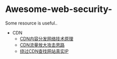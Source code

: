# Awesome-web-security-
Some resource is useful..

- CDN
    - [CDN内容分发网络技术原理](http://www.it.com.cn/f/server/076/21/433995.htm)
    - [CDN流量放大攻击思路](http://www.freebuf.com/articles/network/14348.html)
    - [绕过CDN查找网站真实IP](http://xiaix.me/rao-guo-cdncha-zhao-wang-zhan-zhen-shi-ip/)
